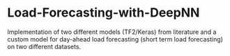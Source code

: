 # Load-Forecasting-with-DeepNN
Implementation of two different models (TF2/Keras) from literature and a custom model for day-ahead load forecasting (short term load forecasting) on two different datasets.
